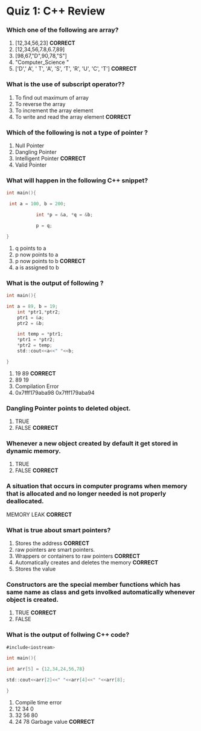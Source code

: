
# Quiz 1: C++ Review

### Which one of the following are array? 
1. [12,34,56,23]   ****CORRECT****
2. [12,34,56,7.8,6.7,89]
3. [98,67,"D",90,78,"S"] 
4. "Computer_Science " 
5. ['D',' A', ' T', 'A', 'S', 'T', 'R', 'U', 'C', 'T']   ****CORRECT****

### What is the use of subscript operator??
1. To find out maximum of array 
2. To reverse the array 
3. To increment the array element 
4. To write and read the array element   ****CORRECT****

### Which of the following is not a type of pointer ?
1. Null Pointer 
2. Dangling Pointer 
3. Intelligent Pointer   ****CORRECT****
4. Valid Pointer

### What will happen in the following C++ snippet?
```go
int main(){          

 int a = 100, b = 200;

           int *p = &a, *q = &b;

           p = q;

}
```

1. q points to a 
2. p now points to a 
3. p now points to b   ****CORRECT****
4. a is assigned to b 

### What is the output of following ?
```go
int main(){   

int a = 89, b = 19;
    int *ptr1,*ptr2;
    ptr1 = &a;
    ptr2 = &b;

    int temp = *ptr1;
    *ptr1 = *ptr2;
    *ptr2 = temp;
    std::cout<<a<<" "<<b;

}
```

1. 19 89  ****CORRECT****
2. 89 19 
3. Compilation Error 
4. 0x7fff179aba98 0x7fff179aba94 

### Dangling Pointer points to deleted object.
1. TRUE
2. FALSE  ****CORRECT****

### Whenever a new object created by default it get stored in dynamic memory.
1. TRUE
2. FALSE ****CORRECT****

### A situation that occurs in computer programs when memory that is allocated and no longer needed is not properly deallocated.
MEMORY LEAK  ****CORRECT****

### What is true about smart pointers? 
1. Stores the address  ****CORRECT****
2. raw pointers are smart pointers. 
3. Wrappers or containers to raw pointers  ****CORRECT****
4. Automatically creates and deletes the memory  ****CORRECT****
5. Stores the value 

### Constructors are the special member functions which has same name as class and gets involked automatically whenever object is created. 
1. TRUE  ****CORRECT****
2. FALSE 

### What is the output of follwing C++ code?
```go
#include<iostream>

int main(){

int arr[5] = {12,34,24,56,78}

std::cout<<arr[2]<<" "<<arr[4]<<" "<<arr[8];

}
```
1. Compile time error 
2. 12 34 0 
3. 32 56 80 
4. 24 78 Garbage value ****CORRECT****
